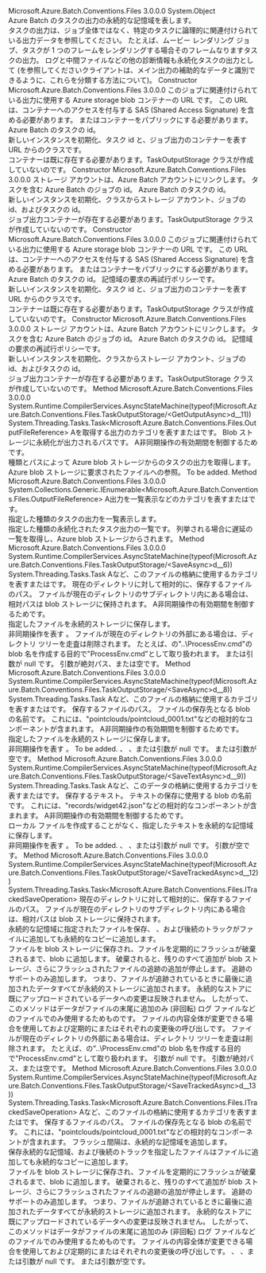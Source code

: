 <Type Name="TaskOutputStorage" FullName="Microsoft.Azure.Batch.Conventions.Files.TaskOutputStorage">
  <TypeSignature Language="C#" Value="public class TaskOutputStorage" />
  <TypeSignature Language="ILAsm" Value=".class public auto ansi beforefieldinit TaskOutputStorage extends System.Object" />
  <TypeSignature Language="DocId" Value="T:Microsoft.Azure.Batch.Conventions.Files.TaskOutputStorage" />
  <TypeSignature Language="VB.NET" Value="Public Class TaskOutputStorage" />
  <TypeSignature Language="F#" Value="type TaskOutputStorage = class" />
  <AssemblyInfo>
    <AssemblyName>Microsoft.Azure.Batch.Conventions.Files</AssemblyName>
    <AssemblyVersion>3.0.0.0</AssemblyVersion>
  </AssemblyInfo>
  <Base>
    <BaseTypeName>System.Object</BaseTypeName>
  </Base>
  <Interfaces />
  <Docs>
    <summary>
            Azure Batch のタスクの出力の永続的な記憶域を表します。
            </summary>
    <remarks>
            タスクの出力は、ジョブ全体ではなく、特定のタスクに論理的に関連付けられている出力データを参照してください。 たとえば、ムービー レンダリング ジョブ、タスクが 1 つのフレームをレンダリングする場合そのフレームなりますタスクの出力。  ログと中間ファイルなどの他の診断情報も永続化タスクの出力として (を参照してください<see cref="T:Microsoft.Azure.Batch.Conventions.Files.TaskOutputKind" />クライアントは、メイン出力の補助的なデータと識別できるように、これらを分類する方法について)。
            </remarks>
  </Docs>
  <Members>
    <Member MemberName=".ctor">
      <MemberSignature Language="C#" Value="public TaskOutputStorage (Uri jobOutputContainerUri, string taskId);" />
      <MemberSignature Language="ILAsm" Value=".method public hidebysig specialname rtspecialname instance void .ctor(class System.Uri jobOutputContainerUri, string taskId) cil managed" />
      <MemberSignature Language="DocId" Value="M:Microsoft.Azure.Batch.Conventions.Files.TaskOutputStorage.#ctor(System.Uri,System.String)" />
      <MemberSignature Language="VB.NET" Value="Public Sub New (jobOutputContainerUri As Uri, taskId As String)" />
      <MemberSignature Language="F#" Value="new Microsoft.Azure.Batch.Conventions.Files.TaskOutputStorage : Uri * string -&gt; Microsoft.Azure.Batch.Conventions.Files.TaskOutputStorage" Usage="new Microsoft.Azure.Batch.Conventions.Files.TaskOutputStorage (jobOutputContainerUri, taskId)" />
      <MemberType>Constructor</MemberType>
      <AssemblyInfo>
        <AssemblyName>Microsoft.Azure.Batch.Conventions.Files</AssemblyName>
        <AssemblyVersion>3.0.0.0</AssemblyVersion>
      </AssemblyInfo>
      <Parameters>
        <Parameter Name="jobOutputContainerUri" Type="System.Uri" />
        <Parameter Name="taskId" Type="System.String" />
      </Parameters>
      <Docs>
        <param name="jobOutputContainerUri">このジョブに関連付けられている出力に使用する Azure storage blob コンテナーの URL です。 この URL は、コンテナーへのアクセスを付与する SAS (Shared Access Signature) を含める必要があります。 またはコンテナーをパブリックにする必要があります。</param>
        <param name="taskId">Azure Batch のタスクの id。</param>
        <summary>
            新しいインスタンスを初期化、<see cref="T:Microsoft.Azure.Batch.Conventions.Files.JobOutputStorage" />タスク id と、ジョブ出力のコンテナーを表す URL からのクラスです。
            </summary>
        <remarks>コンテナーは既に存在する必要があります。TaskOutputStorage クラスが作成していないのです。</remarks>
      </Docs>
    </Member>
    <Member MemberName=".ctor">
      <MemberSignature Language="C#" Value="public TaskOutputStorage (Microsoft.WindowsAzure.Storage.CloudStorageAccount storageAccount, string jobId, string taskId);" />
      <MemberSignature Language="ILAsm" Value=".method public hidebysig specialname rtspecialname instance void .ctor(class Microsoft.WindowsAzure.Storage.CloudStorageAccount storageAccount, string jobId, string taskId) cil managed" />
      <MemberSignature Language="DocId" Value="M:Microsoft.Azure.Batch.Conventions.Files.TaskOutputStorage.#ctor(Microsoft.WindowsAzure.Storage.CloudStorageAccount,System.String,System.String)" />
      <MemberSignature Language="VB.NET" Value="Public Sub New (storageAccount As CloudStorageAccount, jobId As String, taskId As String)" />
      <MemberSignature Language="F#" Value="new Microsoft.Azure.Batch.Conventions.Files.TaskOutputStorage : Microsoft.WindowsAzure.Storage.CloudStorageAccount * string * string -&gt; Microsoft.Azure.Batch.Conventions.Files.TaskOutputStorage" Usage="new Microsoft.Azure.Batch.Conventions.Files.TaskOutputStorage (storageAccount, jobId, taskId)" />
      <MemberType>Constructor</MemberType>
      <AssemblyInfo>
        <AssemblyName>Microsoft.Azure.Batch.Conventions.Files</AssemblyName>
        <AssemblyVersion>3.0.0.0</AssemblyVersion>
      </AssemblyInfo>
      <Parameters>
        <Parameter Name="storageAccount" Type="Microsoft.WindowsAzure.Storage.CloudStorageAccount" />
        <Parameter Name="jobId" Type="System.String" />
        <Parameter Name="taskId" Type="System.String" />
      </Parameters>
      <Docs>
        <param name="storageAccount">ストレージ アカウントは、Azure Batch アカウントにリンクします。</param>
        <param name="jobId">タスクを含む Azure Batch のジョブの id。</param>
        <param name="taskId">Azure Batch のタスクの id。</param>
        <summary>
            新しいインスタンスを初期化、<see cref="T:Microsoft.Azure.Batch.Conventions.Files.JobOutputStorage" />クラスからストレージ アカウント、ジョブの id、およびタスクの id。
            </summary>
        <remarks>ジョブ出力コンテナーが存在する必要があります。TaskOutputStorage クラスが作成していないのです。</remarks>
      </Docs>
    </Member>
    <Member MemberName=".ctor">
      <MemberSignature Language="C#" Value="public TaskOutputStorage (Uri jobOutputContainerUri, string taskId, Microsoft.WindowsAzure.Storage.RetryPolicies.IRetryPolicy storageRetryPolicy);" />
      <MemberSignature Language="ILAsm" Value=".method public hidebysig specialname rtspecialname instance void .ctor(class System.Uri jobOutputContainerUri, string taskId, class Microsoft.WindowsAzure.Storage.RetryPolicies.IRetryPolicy storageRetryPolicy) cil managed" />
      <MemberSignature Language="DocId" Value="M:Microsoft.Azure.Batch.Conventions.Files.TaskOutputStorage.#ctor(System.Uri,System.String,Microsoft.WindowsAzure.Storage.RetryPolicies.IRetryPolicy)" />
      <MemberSignature Language="VB.NET" Value="Public Sub New (jobOutputContainerUri As Uri, taskId As String, storageRetryPolicy As IRetryPolicy)" />
      <MemberSignature Language="F#" Value="new Microsoft.Azure.Batch.Conventions.Files.TaskOutputStorage : Uri * string * Microsoft.WindowsAzure.Storage.RetryPolicies.IRetryPolicy -&gt; Microsoft.Azure.Batch.Conventions.Files.TaskOutputStorage" Usage="new Microsoft.Azure.Batch.Conventions.Files.TaskOutputStorage (jobOutputContainerUri, taskId, storageRetryPolicy)" />
      <MemberType>Constructor</MemberType>
      <AssemblyInfo>
        <AssemblyName>Microsoft.Azure.Batch.Conventions.Files</AssemblyName>
        <AssemblyVersion>3.0.0.0</AssemblyVersion>
      </AssemblyInfo>
      <Parameters>
        <Parameter Name="jobOutputContainerUri" Type="System.Uri" />
        <Parameter Name="taskId" Type="System.String" />
        <Parameter Name="storageRetryPolicy" Type="Microsoft.WindowsAzure.Storage.RetryPolicies.IRetryPolicy" />
      </Parameters>
      <Docs>
        <param name="jobOutputContainerUri">このジョブに関連付けられている出力に使用する Azure storage blob コンテナーの URL です。 この URL は、コンテナーへのアクセスを付与する SAS (Shared Access Signature) を含める必要があります。 またはコンテナーをパブリックにする必要があります。</param>
        <param name="taskId">Azure Batch のタスクの id。</param>
        <param name="storageRetryPolicy">記憶域の要求の再試行ポリシーです。</param>
        <summary>
            新しいインスタンスを初期化、<see cref="T:Microsoft.Azure.Batch.Conventions.Files.JobOutputStorage" />タスク id と、ジョブ出力のコンテナーを表す URL からのクラスです。
            </summary>
        <remarks>コンテナーは既に存在する必要があります。TaskOutputStorage クラスが作成していないのです。</remarks>
      </Docs>
    </Member>
    <Member MemberName=".ctor">
      <MemberSignature Language="C#" Value="public TaskOutputStorage (Microsoft.WindowsAzure.Storage.CloudStorageAccount storageAccount, string jobId, string taskId, Microsoft.WindowsAzure.Storage.RetryPolicies.IRetryPolicy storageRetryPolicy);" />
      <MemberSignature Language="ILAsm" Value=".method public hidebysig specialname rtspecialname instance void .ctor(class Microsoft.WindowsAzure.Storage.CloudStorageAccount storageAccount, string jobId, string taskId, class Microsoft.WindowsAzure.Storage.RetryPolicies.IRetryPolicy storageRetryPolicy) cil managed" />
      <MemberSignature Language="DocId" Value="M:Microsoft.Azure.Batch.Conventions.Files.TaskOutputStorage.#ctor(Microsoft.WindowsAzure.Storage.CloudStorageAccount,System.String,System.String,Microsoft.WindowsAzure.Storage.RetryPolicies.IRetryPolicy)" />
      <MemberSignature Language="VB.NET" Value="Public Sub New (storageAccount As CloudStorageAccount, jobId As String, taskId As String, storageRetryPolicy As IRetryPolicy)" />
      <MemberSignature Language="F#" Value="new Microsoft.Azure.Batch.Conventions.Files.TaskOutputStorage : Microsoft.WindowsAzure.Storage.CloudStorageAccount * string * string * Microsoft.WindowsAzure.Storage.RetryPolicies.IRetryPolicy -&gt; Microsoft.Azure.Batch.Conventions.Files.TaskOutputStorage" Usage="new Microsoft.Azure.Batch.Conventions.Files.TaskOutputStorage (storageAccount, jobId, taskId, storageRetryPolicy)" />
      <MemberType>Constructor</MemberType>
      <AssemblyInfo>
        <AssemblyName>Microsoft.Azure.Batch.Conventions.Files</AssemblyName>
        <AssemblyVersion>3.0.0.0</AssemblyVersion>
      </AssemblyInfo>
      <Parameters>
        <Parameter Name="storageAccount" Type="Microsoft.WindowsAzure.Storage.CloudStorageAccount" />
        <Parameter Name="jobId" Type="System.String" />
        <Parameter Name="taskId" Type="System.String" />
        <Parameter Name="storageRetryPolicy" Type="Microsoft.WindowsAzure.Storage.RetryPolicies.IRetryPolicy" />
      </Parameters>
      <Docs>
        <param name="storageAccount">ストレージ アカウントは、Azure Batch アカウントにリンクします。</param>
        <param name="jobId">タスクを含む Azure Batch のジョブの id。</param>
        <param name="taskId">Azure Batch のタスクの id。</param>
        <param name="storageRetryPolicy">記憶域の要求の再試行ポリシーです。</param>
        <summary>
            新しいインスタンスを初期化、<see cref="T:Microsoft.Azure.Batch.Conventions.Files.JobOutputStorage" />クラスからストレージ アカウント、ジョブの id、およびタスクの id。
            </summary>
        <remarks>ジョブ出力コンテナーが存在する必要があります。TaskOutputStorage クラスが作成していないのです。</remarks>
      </Docs>
    </Member>
    <Member MemberName="GetOutputAsync">
      <MemberSignature Language="C#" Value="public System.Threading.Tasks.Task&lt;Microsoft.Azure.Batch.Conventions.Files.OutputFileReference&gt; GetOutputAsync (Microsoft.Azure.Batch.Conventions.Files.TaskOutputKind kind, string filePath, System.Threading.CancellationToken cancellationToken = null);" />
      <MemberSignature Language="ILAsm" Value=".method public hidebysig instance class System.Threading.Tasks.Task`1&lt;class Microsoft.Azure.Batch.Conventions.Files.OutputFileReference&gt; GetOutputAsync(class Microsoft.Azure.Batch.Conventions.Files.TaskOutputKind kind, string filePath, valuetype System.Threading.CancellationToken cancellationToken) cil managed" />
      <MemberSignature Language="DocId" Value="M:Microsoft.Azure.Batch.Conventions.Files.TaskOutputStorage.GetOutputAsync(Microsoft.Azure.Batch.Conventions.Files.TaskOutputKind,System.String,System.Threading.CancellationToken)" />
      <MemberSignature Language="F#" Value="member this.GetOutputAsync : Microsoft.Azure.Batch.Conventions.Files.TaskOutputKind * string * System.Threading.CancellationToken -&gt; System.Threading.Tasks.Task&lt;Microsoft.Azure.Batch.Conventions.Files.OutputFileReference&gt;" Usage="taskOutputStorage.GetOutputAsync (kind, filePath, cancellationToken)" />
      <MemberType>Method</MemberType>
      <AssemblyInfo>
        <AssemblyName>Microsoft.Azure.Batch.Conventions.Files</AssemblyName>
        <AssemblyVersion>3.0.0.0</AssemblyVersion>
      </AssemblyInfo>
      <Attributes>
        <Attribute>
          <AttributeName>System.Runtime.CompilerServices.AsyncStateMachine(typeof(Microsoft.Azure.Batch.Conventions.Files.TaskOutputStorage/&lt;GetOutputAsync&gt;d__11))</AttributeName>
        </Attribute>
      </Attributes>
      <ReturnValue>
        <ReturnType>System.Threading.Tasks.Task&lt;Microsoft.Azure.Batch.Conventions.Files.OutputFileReference&gt;</ReturnType>
      </ReturnValue>
      <Parameters>
        <Parameter Name="kind" Type="Microsoft.Azure.Batch.Conventions.Files.TaskOutputKind" />
        <Parameter Name="filePath" Type="System.String" />
        <Parameter Name="cancellationToken" Type="System.Threading.CancellationToken" />
      </Parameters>
      <Docs>
        <param name="kind">A<see cref="T:Microsoft.Azure.Batch.Conventions.Files.TaskOutputKind" />を取得する出力のカテゴリを表す<see cref="F:Microsoft.Azure.Batch.Conventions.Files.TaskOutputKind.TaskOutput" />または<see cref="F:Microsoft.Azure.Batch.Conventions.Files.TaskOutputKind.TaskLog" />です。</param>
        <param name="filePath">Blob ストレージに永続化が出力されるパスです。</param>
        <param name="cancellationToken">A<see cref="T:System.Threading.CancellationToken" />非同期操作の有効期間を制御するためです。</param>
        <summary>
            種類とパスによって Azure blob ストレージからのタスクの出力を取得します。
            </summary>
        <returns>Azure blob ストレージに要求されたファイルへの参照。</returns>
        <remarks>To be added.</remarks>
      </Docs>
    </Member>
    <Member MemberName="ListOutputs">
      <MemberSignature Language="C#" Value="public System.Collections.Generic.IEnumerable&lt;Microsoft.Azure.Batch.Conventions.Files.OutputFileReference&gt; ListOutputs (Microsoft.Azure.Batch.Conventions.Files.TaskOutputKind kind);" />
      <MemberSignature Language="ILAsm" Value=".method public hidebysig instance class System.Collections.Generic.IEnumerable`1&lt;class Microsoft.Azure.Batch.Conventions.Files.OutputFileReference&gt; ListOutputs(class Microsoft.Azure.Batch.Conventions.Files.TaskOutputKind kind) cil managed" />
      <MemberSignature Language="DocId" Value="M:Microsoft.Azure.Batch.Conventions.Files.TaskOutputStorage.ListOutputs(Microsoft.Azure.Batch.Conventions.Files.TaskOutputKind)" />
      <MemberSignature Language="VB.NET" Value="Public Function ListOutputs (kind As TaskOutputKind) As IEnumerable(Of OutputFileReference)" />
      <MemberSignature Language="F#" Value="member this.ListOutputs : Microsoft.Azure.Batch.Conventions.Files.TaskOutputKind -&gt; seq&lt;Microsoft.Azure.Batch.Conventions.Files.OutputFileReference&gt;" Usage="taskOutputStorage.ListOutputs kind" />
      <MemberType>Method</MemberType>
      <AssemblyInfo>
        <AssemblyName>Microsoft.Azure.Batch.Conventions.Files</AssemblyName>
        <AssemblyVersion>3.0.0.0</AssemblyVersion>
      </AssemblyInfo>
      <ReturnValue>
        <ReturnType>System.Collections.Generic.IEnumerable&lt;Microsoft.Azure.Batch.Conventions.Files.OutputFileReference&gt;</ReturnType>
      </ReturnValue>
      <Parameters>
        <Parameter Name="kind" Type="Microsoft.Azure.Batch.Conventions.Files.TaskOutputKind" />
      </Parameters>
      <Docs>
        <param name="kind">A<see cref="T:Microsoft.Azure.Batch.Conventions.Files.TaskOutputKind" />出力を一覧表示などのカテゴリを表す<see cref="F:Microsoft.Azure.Batch.Conventions.Files.TaskOutputKind.TaskOutput" />または<see cref="F:Microsoft.Azure.Batch.Conventions.Files.TaskOutputKind.TaskLog" />です。</param>
        <summary>
            指定した種類のタスクの出力を一覧表示します。
            </summary>
        <returns>指定した種類の永続化されたタスク出力の一覧です。</returns>
        <remarks>列挙される場合に遅延の一覧を取得し、Azure blob ストレージからされます。</remarks>
      </Docs>
    </Member>
    <Member MemberName="SaveAsync">
      <MemberSignature Language="C#" Value="public System.Threading.Tasks.Task SaveAsync (Microsoft.Azure.Batch.Conventions.Files.TaskOutputKind kind, string relativePath, System.Threading.CancellationToken cancellationToken = null);" />
      <MemberSignature Language="ILAsm" Value=".method public hidebysig instance class System.Threading.Tasks.Task SaveAsync(class Microsoft.Azure.Batch.Conventions.Files.TaskOutputKind kind, string relativePath, valuetype System.Threading.CancellationToken cancellationToken) cil managed" />
      <MemberSignature Language="DocId" Value="M:Microsoft.Azure.Batch.Conventions.Files.TaskOutputStorage.SaveAsync(Microsoft.Azure.Batch.Conventions.Files.TaskOutputKind,System.String,System.Threading.CancellationToken)" />
      <MemberSignature Language="F#" Value="member this.SaveAsync : Microsoft.Azure.Batch.Conventions.Files.TaskOutputKind * string * System.Threading.CancellationToken -&gt; System.Threading.Tasks.Task" Usage="taskOutputStorage.SaveAsync (kind, relativePath, cancellationToken)" />
      <MemberType>Method</MemberType>
      <AssemblyInfo>
        <AssemblyName>Microsoft.Azure.Batch.Conventions.Files</AssemblyName>
        <AssemblyVersion>3.0.0.0</AssemblyVersion>
      </AssemblyInfo>
      <Attributes>
        <Attribute>
          <AttributeName>System.Runtime.CompilerServices.AsyncStateMachine(typeof(Microsoft.Azure.Batch.Conventions.Files.TaskOutputStorage/&lt;SaveAsync&gt;d__6))</AttributeName>
        </Attribute>
      </Attributes>
      <ReturnValue>
        <ReturnType>System.Threading.Tasks.Task</ReturnType>
      </ReturnValue>
      <Parameters>
        <Parameter Name="kind" Type="Microsoft.Azure.Batch.Conventions.Files.TaskOutputKind" />
        <Parameter Name="relativePath" Type="System.String" />
        <Parameter Name="cancellationToken" Type="System.Threading.CancellationToken" />
      </Parameters>
      <Docs>
        <param name="kind">A<see cref="T:Microsoft.Azure.Batch.Conventions.Files.TaskOutputKind" />など、このファイルの格納に使用するカテゴリを表す<see cref="F:Microsoft.Azure.Batch.Conventions.Files.TaskOutputKind.TaskOutput" />または<see cref="F:Microsoft.Azure.Batch.Conventions.Files.TaskOutputKind.TaskLog" />です。</param>
        <param name="relativePath">現在のディレクトリに対して相対的に、保存するファイルのパス。
            ファイルが現在のディレクトリのサブディレクトリ内にある場合は、相対パスは blob ストレージに保持されます。</param>
        <param name="cancellationToken">A<see cref="T:System.Threading.CancellationToken" />非同期操作の有効期間を制御するためです。</param>
        <summary>
            指定したファイルを永続的ストレージに保存します。
            </summary>
        <returns>非同期操作を表す <see cref="T:System.Threading.Tasks.Task" />。</returns>
        <remarks>ファイルが現在のディレクトリの外部にある場合は、ディレクトリ ツリーを走査は削除されます。
            たとえば、<paramref name="relativePath" />の"..\ProcessEnv.cmd"の blob 名を作成する目的で"ProcessEnv.cmd"として取り扱われます。</remarks>
        <exception cref="T:System.ArgumentNullException"><paramref name="kind" />または<paramref name="relativePath" />引数が null です。</exception>
        <exception cref="T:System.ArgumentException"><paramref name="relativePath" />引数が絶対パス、または空です。</exception>
      </Docs>
    </Member>
    <Member MemberName="SaveAsync">
      <MemberSignature Language="C#" Value="public System.Threading.Tasks.Task SaveAsync (Microsoft.Azure.Batch.Conventions.Files.TaskOutputKind kind, string sourcePath, string destinationRelativePath, System.Threading.CancellationToken cancellationToken = null);" />
      <MemberSignature Language="ILAsm" Value=".method public hidebysig instance class System.Threading.Tasks.Task SaveAsync(class Microsoft.Azure.Batch.Conventions.Files.TaskOutputKind kind, string sourcePath, string destinationRelativePath, valuetype System.Threading.CancellationToken cancellationToken) cil managed" />
      <MemberSignature Language="DocId" Value="M:Microsoft.Azure.Batch.Conventions.Files.TaskOutputStorage.SaveAsync(Microsoft.Azure.Batch.Conventions.Files.TaskOutputKind,System.String,System.String,System.Threading.CancellationToken)" />
      <MemberSignature Language="F#" Value="member this.SaveAsync : Microsoft.Azure.Batch.Conventions.Files.TaskOutputKind * string * string * System.Threading.CancellationToken -&gt; System.Threading.Tasks.Task" Usage="taskOutputStorage.SaveAsync (kind, sourcePath, destinationRelativePath, cancellationToken)" />
      <MemberType>Method</MemberType>
      <AssemblyInfo>
        <AssemblyName>Microsoft.Azure.Batch.Conventions.Files</AssemblyName>
        <AssemblyVersion>3.0.0.0</AssemblyVersion>
      </AssemblyInfo>
      <Attributes>
        <Attribute>
          <AttributeName>System.Runtime.CompilerServices.AsyncStateMachine(typeof(Microsoft.Azure.Batch.Conventions.Files.TaskOutputStorage/&lt;SaveAsync&gt;d__8))</AttributeName>
        </Attribute>
      </Attributes>
      <ReturnValue>
        <ReturnType>System.Threading.Tasks.Task</ReturnType>
      </ReturnValue>
      <Parameters>
        <Parameter Name="kind" Type="Microsoft.Azure.Batch.Conventions.Files.TaskOutputKind" />
        <Parameter Name="sourcePath" Type="System.String" />
        <Parameter Name="destinationRelativePath" Type="System.String" />
        <Parameter Name="cancellationToken" Type="System.Threading.CancellationToken" />
      </Parameters>
      <Docs>
        <param name="kind">A<see cref="T:Microsoft.Azure.Batch.Conventions.Files.TaskOutputKind" />など、このファイルの格納に使用するカテゴリを表す<see cref="F:Microsoft.Azure.Batch.Conventions.Files.TaskOutputKind.TaskOutput" />または<see cref="F:Microsoft.Azure.Batch.Conventions.Files.TaskOutputKind.TaskLog" />です。</param>
        <param name="sourcePath">保存するファイルのパス。</param>
        <param name="destinationRelativePath">ファイルの保存先となる blob の名前です。 これには、"pointclouds/pointcloud_0001.txt"などの相対的なコンポーネントが含まれます。</param>
        <param name="cancellationToken">A<see cref="T:System.Threading.CancellationToken" />非同期操作の有効期間を制御するためです。</param>
        <summary>
            指定したファイルを永続的ストレージに保存します。
            </summary>
        <returns>非同期操作を表す <see cref="T:System.Threading.Tasks.Task" />。</returns>
        <remarks>To be added.</remarks>
        <exception cref="T:System.ArgumentNullException"><paramref name="kind" />、 <paramref name="sourcePath" />、または<paramref name="destinationRelativePath" />引数が null です。</exception>
        <exception cref="T:System.ArgumentException"><paramref name="sourcePath" />または<paramref name="destinationRelativePath" />引数が空です。</exception>
      </Docs>
    </Member>
    <Member MemberName="SaveTextAsync">
      <MemberSignature Language="C#" Value="public System.Threading.Tasks.Task SaveTextAsync (Microsoft.Azure.Batch.Conventions.Files.TaskOutputKind kind, string text, string destinationRelativePath, System.Threading.CancellationToken cancellationToken = null);" />
      <MemberSignature Language="ILAsm" Value=".method public hidebysig instance class System.Threading.Tasks.Task SaveTextAsync(class Microsoft.Azure.Batch.Conventions.Files.TaskOutputKind kind, string text, string destinationRelativePath, valuetype System.Threading.CancellationToken cancellationToken) cil managed" />
      <MemberSignature Language="DocId" Value="M:Microsoft.Azure.Batch.Conventions.Files.TaskOutputStorage.SaveTextAsync(Microsoft.Azure.Batch.Conventions.Files.TaskOutputKind,System.String,System.String,System.Threading.CancellationToken)" />
      <MemberSignature Language="F#" Value="member this.SaveTextAsync : Microsoft.Azure.Batch.Conventions.Files.TaskOutputKind * string * string * System.Threading.CancellationToken -&gt; System.Threading.Tasks.Task" Usage="taskOutputStorage.SaveTextAsync (kind, text, destinationRelativePath, cancellationToken)" />
      <MemberType>Method</MemberType>
      <AssemblyInfo>
        <AssemblyName>Microsoft.Azure.Batch.Conventions.Files</AssemblyName>
        <AssemblyVersion>3.0.0.0</AssemblyVersion>
      </AssemblyInfo>
      <Attributes>
        <Attribute>
          <AttributeName>System.Runtime.CompilerServices.AsyncStateMachine(typeof(Microsoft.Azure.Batch.Conventions.Files.TaskOutputStorage/&lt;SaveTextAsync&gt;d__9))</AttributeName>
        </Attribute>
      </Attributes>
      <ReturnValue>
        <ReturnType>System.Threading.Tasks.Task</ReturnType>
      </ReturnValue>
      <Parameters>
        <Parameter Name="kind" Type="Microsoft.Azure.Batch.Conventions.Files.TaskOutputKind" />
        <Parameter Name="text" Type="System.String" />
        <Parameter Name="destinationRelativePath" Type="System.String" />
        <Parameter Name="cancellationToken" Type="System.Threading.CancellationToken" />
      </Parameters>
      <Docs>
        <param name="kind">A<see cref="T:Microsoft.Azure.Batch.Conventions.Files.TaskOutputKind" />など、このデータの格納に使用するカテゴリを表す<see cref="F:Microsoft.Azure.Batch.Conventions.Files.TaskOutputKind.TaskOutput" />または<see cref="F:Microsoft.Azure.Batch.Conventions.Files.TaskOutputKind.TaskLog" />です。</param>
        <param name="text">保存するテキスト。</param>
        <param name="destinationRelativePath">テキストの保存に使用する blob の名前です。 これには、"records/widget42.json"などの相対的なコンポーネントが含まれます。</param>
        <param name="cancellationToken">A<see cref="T:System.Threading.CancellationToken" />非同期操作の有効期間を制御するためです。</param>
        <summary>
            ローカル ファイルを作成することがなく、指定したテキストを永続的な記憶域に保存します。
            </summary>
        <returns>非同期操作を表す <see cref="T:System.Threading.Tasks.Task" />。</returns>
        <remarks>To be added.</remarks>
        <exception cref="T:System.ArgumentNullException"><paramref name="kind" />、 <paramref name="text" />、または<paramref name="destinationRelativePath" />引数が null です。</exception>
        <exception cref="T:System.ArgumentException"><paramref name="destinationRelativePath" />引数が空です。</exception>
      </Docs>
    </Member>
    <Member MemberName="SaveTrackedAsync">
      <MemberSignature Language="C#" Value="public System.Threading.Tasks.Task&lt;Microsoft.Azure.Batch.Conventions.Files.ITrackedSaveOperation&gt; SaveTrackedAsync (string relativePath);" />
      <MemberSignature Language="ILAsm" Value=".method public hidebysig instance class System.Threading.Tasks.Task`1&lt;class Microsoft.Azure.Batch.Conventions.Files.ITrackedSaveOperation&gt; SaveTrackedAsync(string relativePath) cil managed" />
      <MemberSignature Language="DocId" Value="M:Microsoft.Azure.Batch.Conventions.Files.TaskOutputStorage.SaveTrackedAsync(System.String)" />
      <MemberSignature Language="VB.NET" Value="Public Function SaveTrackedAsync (relativePath As String) As Task(Of ITrackedSaveOperation)" />
      <MemberSignature Language="F#" Value="member this.SaveTrackedAsync : string -&gt; System.Threading.Tasks.Task&lt;Microsoft.Azure.Batch.Conventions.Files.ITrackedSaveOperation&gt;" Usage="taskOutputStorage.SaveTrackedAsync relativePath" />
      <MemberType>Method</MemberType>
      <AssemblyInfo>
        <AssemblyName>Microsoft.Azure.Batch.Conventions.Files</AssemblyName>
        <AssemblyVersion>3.0.0.0</AssemblyVersion>
      </AssemblyInfo>
      <Attributes>
        <Attribute>
          <AttributeName>System.Runtime.CompilerServices.AsyncStateMachine(typeof(Microsoft.Azure.Batch.Conventions.Files.TaskOutputStorage/&lt;SaveTrackedAsync&gt;d__12))</AttributeName>
        </Attribute>
      </Attributes>
      <ReturnValue>
        <ReturnType>System.Threading.Tasks.Task&lt;Microsoft.Azure.Batch.Conventions.Files.ITrackedSaveOperation&gt;</ReturnType>
      </ReturnValue>
      <Parameters>
        <Parameter Name="relativePath" Type="System.String" />
      </Parameters>
      <Docs>
        <param name="relativePath">現在のディレクトリに対して相対的に、保存するファイルのパス。
            ファイルが現在のディレクトリのサブディレクトリ内にある場合は、相対パスは blob ストレージに保持されます。</param>
        <summary>
            永続的な記憶域に指定されたファイルを保存、 <see cref="F:Microsoft.Azure.Batch.Conventions.Files.TaskOutputKind.TaskLog" />、および後続のトラックがファイルに追加しても永続的なコピーに追加します。
            </summary>
        <returns><see cref="T:Microsoft.Azure.Batch.Conventions.Files.ITrackedSaveOperation" />ファイルを blob ストレージに保存され、ファイルを定期的にフラッシュが破棄されるまで、blob に追加します。  破棄されると、残りのすべて追加が blob ストレージ、さらにフラッシュされたファイルの追跡の追加が停止します。</returns>
        <remarks>
          <para>追跡のサポートのみ追加します。 つまり、ファイルが追跡されているときに最後に追加されたデータすべてが永続的ストレージに追加されます。 永続的なストアに既にアップロードされているデータへの変更は反映されません。 したがって、このメソッドはデータがファイルの末尾に追加のみ (非回転) ログ ファイルなどのファイルでのみ使用するためものです。
            ファイルの内容全体が変更できる場合を使用して<see cref="M:Microsoft.Azure.Batch.Conventions.Files.TaskOutputStorage.SaveAsync(Microsoft.Azure.Batch.Conventions.Files.TaskOutputKind,System.String,System.Threading.CancellationToken)" />および定期的にまたはそれぞれの変更後の呼び出しです。</para>
          <para>ファイルが現在のディレクトリの外部にある場合は、ディレクトリ ツリーを走査は削除されます。
            たとえば、<paramref name="relativePath" />の"..\ProcessEnv.cmd"の blob 名を作成する目的で"ProcessEnv.cmd"として取り扱われます。</para>
        </remarks>
        <exception cref="T:System.ArgumentNullException"><paramref name="relativePath" /> 引数が null です。</exception>
        <exception cref="T:System.ArgumentException"><paramref name="relativePath" />引数が絶対パス、または空です。</exception>
      </Docs>
    </Member>
    <Member MemberName="SaveTrackedAsync">
      <MemberSignature Language="C#" Value="public System.Threading.Tasks.Task&lt;Microsoft.Azure.Batch.Conventions.Files.ITrackedSaveOperation&gt; SaveTrackedAsync (Microsoft.Azure.Batch.Conventions.Files.TaskOutputKind kind, string sourcePath, string destinationRelativePath, TimeSpan flushInterval);" />
      <MemberSignature Language="ILAsm" Value=".method public hidebysig instance class System.Threading.Tasks.Task`1&lt;class Microsoft.Azure.Batch.Conventions.Files.ITrackedSaveOperation&gt; SaveTrackedAsync(class Microsoft.Azure.Batch.Conventions.Files.TaskOutputKind kind, string sourcePath, string destinationRelativePath, valuetype System.TimeSpan flushInterval) cil managed" />
      <MemberSignature Language="DocId" Value="M:Microsoft.Azure.Batch.Conventions.Files.TaskOutputStorage.SaveTrackedAsync(Microsoft.Azure.Batch.Conventions.Files.TaskOutputKind,System.String,System.String,System.TimeSpan)" />
      <MemberSignature Language="VB.NET" Value="Public Function SaveTrackedAsync (kind As TaskOutputKind, sourcePath As String, destinationRelativePath As String, flushInterval As TimeSpan) As Task(Of ITrackedSaveOperation)" />
      <MemberSignature Language="F#" Value="member this.SaveTrackedAsync : Microsoft.Azure.Batch.Conventions.Files.TaskOutputKind * string * string * TimeSpan -&gt; System.Threading.Tasks.Task&lt;Microsoft.Azure.Batch.Conventions.Files.ITrackedSaveOperation&gt;" Usage="taskOutputStorage.SaveTrackedAsync (kind, sourcePath, destinationRelativePath, flushInterval)" />
      <MemberType>Method</MemberType>
      <AssemblyInfo>
        <AssemblyName>Microsoft.Azure.Batch.Conventions.Files</AssemblyName>
        <AssemblyVersion>3.0.0.0</AssemblyVersion>
      </AssemblyInfo>
      <Attributes>
        <Attribute>
          <AttributeName>System.Runtime.CompilerServices.AsyncStateMachine(typeof(Microsoft.Azure.Batch.Conventions.Files.TaskOutputStorage/&lt;SaveTrackedAsync&gt;d__13))</AttributeName>
        </Attribute>
      </Attributes>
      <ReturnValue>
        <ReturnType>System.Threading.Tasks.Task&lt;Microsoft.Azure.Batch.Conventions.Files.ITrackedSaveOperation&gt;</ReturnType>
      </ReturnValue>
      <Parameters>
        <Parameter Name="kind" Type="Microsoft.Azure.Batch.Conventions.Files.TaskOutputKind" />
        <Parameter Name="sourcePath" Type="System.String" />
        <Parameter Name="destinationRelativePath" Type="System.String" />
        <Parameter Name="flushInterval" Type="System.TimeSpan" />
      </Parameters>
      <Docs>
        <param name="kind">A<see cref="T:Microsoft.Azure.Batch.Conventions.Files.TaskOutputKind" />など、このファイルの格納に使用するカテゴリを表す<see cref="F:Microsoft.Azure.Batch.Conventions.Files.TaskOutputKind.TaskOutput" />または<see cref="F:Microsoft.Azure.Batch.Conventions.Files.TaskOutputKind.TaskLog" />です。</param>
        <param name="sourcePath">保存するファイルのパス。</param>
        <param name="destinationRelativePath">ファイルの保存先となる blob の名前です。 これには、"pointclouds/pointcloud_0001.txt"などの相対的なコンポーネントが含まれます。</param>
        <param name="flushInterval">フラッシュ間隔は、永続的な記憶域を追加します。</param>
        <summary>
            保存永続的な記憶域、および後続のトラックを指定したファイルはファイルに追加しても永続的なコピーに追加します。
            </summary>
        <returns><see cref="T:Microsoft.Azure.Batch.Conventions.Files.ITrackedSaveOperation" />ファイルを blob ストレージに保存され、ファイルを定期的にフラッシュが破棄されるまで、blob に追加します。  破棄されると、残りのすべて追加が blob ストレージ、さらにフラッシュされたファイルの追跡の追加が停止します。</returns>
        <remarks>
          <para>追跡のサポートのみ追加します。 つまり、ファイルが追跡されているときに最後に追加されたデータすべてが永続的ストレージに追加されます。 永続的なストアに既にアップロードされているデータへの変更は反映されません。 したがって、このメソッドはデータがファイルの末尾に追加のみ (非回転) ログ ファイルなどのファイルでのみ使用するためものです。
            ファイルの内容全体が変更できる場合を使用して<see cref="M:Microsoft.Azure.Batch.Conventions.Files.TaskOutputStorage.SaveAsync(Microsoft.Azure.Batch.Conventions.Files.TaskOutputKind,System.String,System.String,System.Threading.CancellationToken)" />および定期的にまたはそれぞれの変更後の呼び出しです。</para>
        </remarks>
        <exception cref="T:System.ArgumentNullException"><paramref name="kind" />、 <paramref name="sourcePath" />、または<paramref name="destinationRelativePath" />引数が null です。</exception>
        <exception cref="T:System.ArgumentException"><paramref name="sourcePath" />または<paramref name="destinationRelativePath" />引数が空です。</exception>
      </Docs>
    </Member>
  </Members>
</Type>